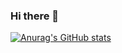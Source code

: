 ### Hi there 👋

<!--
**0XSoumya/0XSoumya** is a ✨ _special_ ✨ repository because its `README.md` (this file) appears on your GitHub profile.

Here are some ideas to get you started:

- 🔭 I’m currently working on ... Something Cool
- 🌱 I’m currently learning ... Solidity
- 👯 I’m looking to collaborate on ...
- 🤔 I’m looking for help with ...
- 💬 Ask me about ...
- 📫 How to reach me: ...
- 😄 Pronouns: ...
- ⚡ Fun fact: ... 
-->
[![Anurag's GitHub stats](https://github-readme-stats.vercel.app/api?username=0XSoumya)](https://github.com/anuraghazra/github-readme-stats)
